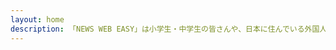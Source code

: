 ```yaml
---
layout: home
description: 「NEWS WEB EASY」は小学生・中学生の皆さんや、日本に住んでいる外国人の皆さんのために、分かりやすいことばでニュースを伝えるウェブサイトです。漢字には全部ひらがなで読み方をつけました。難しいことばには辞書の説明をつけました。そして、できるだけやさしいことばでニュースを書いています。やさしいことばで書いたニュースは音で聞くこともできます。
---
```

